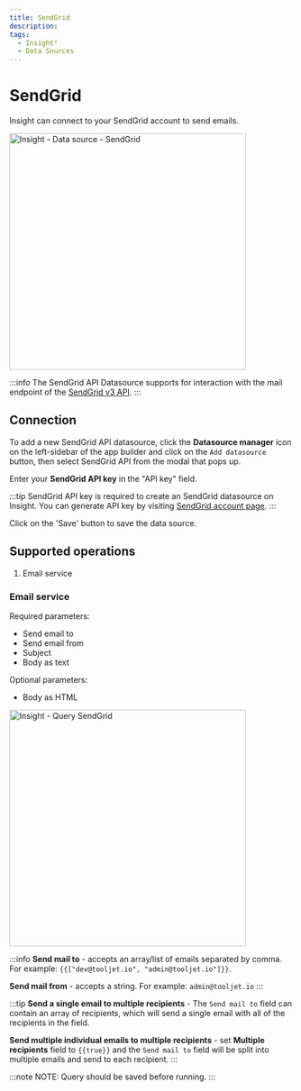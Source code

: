 ```yaml
---
title: SendGrid
description: 
tags:
  - Insight²
  - Data Sources
---
```


# SendGrid

Insight can connect to your SendGrid account to send emails.

<img class="screenshot-full" src="/_images/insight2/datasource-reference/sendgrid/sendgrid-datasource.png" alt="Insight - Data source - SendGrid" height="420" />

:::info
The SendGrid API Datasource supports for interaction with the mail endpoint of the [SendGrid v3 API](https://docs.sendgrid.com/api-reference/how-to-use-the-sendgrid-v3-api/authentication).
:::

## Connection
To add a new SendGrid API datasource, click the **Datasource manager** icon on the left-sidebar of the app builder and click on the `Add datasource` button, then select SendGrid API from the modal that pops up.

Enter your **SendGrid API key** in the "API key" field.

:::tip
SendGrid API key is required to create an SendGrid datasource on Insight. You can generate API key by visiting [SendGrid account page](https://app.sendgrid.com/settings/api_keys).
:::

Click on the 'Save' button to save the data source.

## Supported operations
1.  Email service


### Email service
Required parameters:
- Send email to
- Send email from
- Subject
- Body as text


Optional parameters:
- Body as HTML

<img class="screenshot-full" src="/_images/insight2/datasource-reference/sendgrid/sendgrid-query.jpg" alt="Insight - Query SendGrid" height="420"/>

:::info
**Send mail to** - accepts an array/list of emails separated by comma.
For example:
`{{["dev@tooljet.io", "admin@tooljet.io"]}}`.

**Send mail from** - accepts a string.
For example: `admin@tooljet.io`
:::

:::tip
**Send a single email to multiple recipients** - The `Send mail to` field can contain an array of recipients, which will send a single email with all of the recipients in the field.

**Send multiple individual emails to multiple recipients** - set <b>Multiple recipients</b> field to `{{true}}` and the `Send mail to` field will be split into multiple emails and send to each recipient.
:::


:::note
NOTE: Query should be saved before running.
:::
